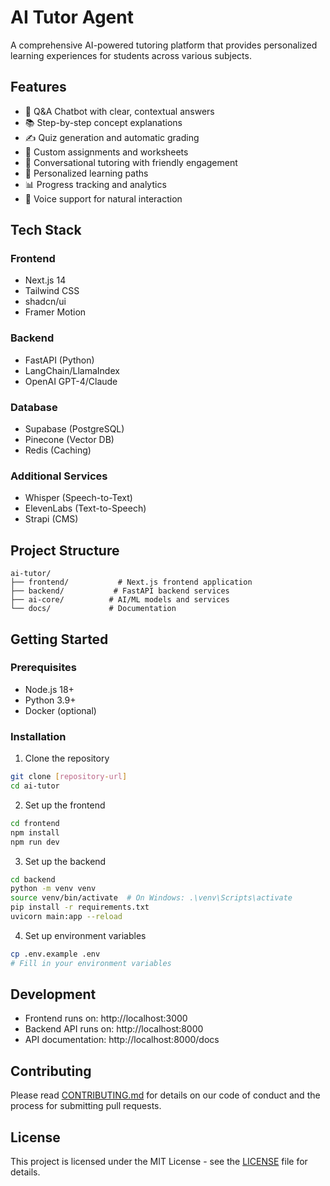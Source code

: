 # AI Tutor Agent

A comprehensive AI-powered tutoring platform that provides personalized learning experiences for students across various subjects.

## Features

- 🤖 Q&A Chatbot with clear, contextual answers
- 📚 Step-by-step concept explanations
- ✍️ Quiz generation and automatic grading
- 📝 Custom assignments and worksheets
- 💬 Conversational tutoring with friendly engagement
- 🎯 Personalized learning paths
- 📊 Progress tracking and analytics
- 🎤 Voice support for natural interaction

## Tech Stack

### Frontend
- Next.js 14
- Tailwind CSS
- shadcn/ui
- Framer Motion

### Backend
- FastAPI (Python)
- LangChain/LlamaIndex
- OpenAI GPT-4/Claude

### Database
- Supabase (PostgreSQL)
- Pinecone (Vector DB)
- Redis (Caching)

### Additional Services
- Whisper (Speech-to-Text)
- ElevenLabs (Text-to-Speech)
- Strapi (CMS)

## Project Structure

```
ai-tutor/
├── frontend/           # Next.js frontend application
├── backend/           # FastAPI backend services
├── ai-core/          # AI/ML models and services
└── docs/             # Documentation
```

## Getting Started

### Prerequisites
- Node.js 18+
- Python 3.9+
- Docker (optional)

### Installation

1. Clone the repository
```bash
git clone [repository-url]
cd ai-tutor
```

2. Set up the frontend
```bash
cd frontend
npm install
npm run dev
```

3. Set up the backend
```bash
cd backend
python -m venv venv
source venv/bin/activate  # On Windows: .\venv\Scripts\activate
pip install -r requirements.txt
uvicorn main:app --reload
```

4. Set up environment variables
```bash
cp .env.example .env
# Fill in your environment variables
```

## Development

- Frontend runs on: http://localhost:3000
- Backend API runs on: http://localhost:8000
- API documentation: http://localhost:8000/docs

## Contributing

Please read [CONTRIBUTING.md](CONTRIBUTING.md) for details on our code of conduct and the process for submitting pull requests.

## License

This project is licensed under the MIT License - see the [LICENSE](LICENSE) file for details. 